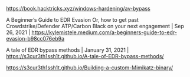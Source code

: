 
https://book.hacktricks.xyz/windows-hardening/av-bypass

A Beginner’s Guide to EDR Evasion
Or, how to get past Crowdstrike/Defender ATP/Carbon Black on your next engagement | 
Sep 26, 2021 | 
https://kylemistele.medium.com/a-beginners-guide-to-edr-evasion-b98cc076eb9a


A tale of EDR bypass methods | 
January 31, 2021 | 
https://s3cur3th1ssh1t.github.io/A-tale-of-EDR-bypass-methods/

https://s3cur3th1ssh1t.github.io/Building-a-custom-Mimikatz-binary/